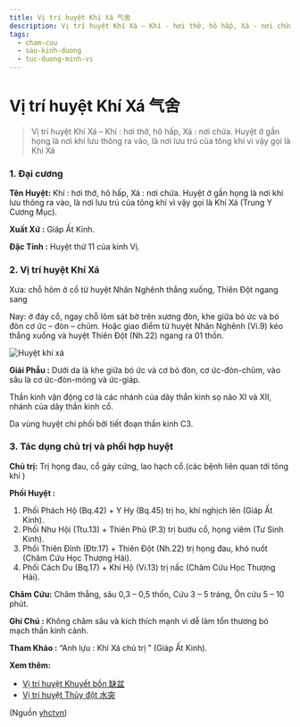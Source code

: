 ```yaml
---
title: Vị trí huyệt Khí Xá 气舍
description: Vị trí huyệt Khí Xá – Khí - hơi thở, hô hấp, Xá - nơi chứa. Huyệt ở gần họng là nơi khí lưu thông ra vào, là nơi lưu trú của tông khí vì vậy gọi là Khí Xá
tags:
  - cham-cuu
  - sau-kinh-duong
  - tuc-duong-minh-vi
---
```


# Vị trí huyệt Khí Xá 气舍 

> Vị trí huyệt Khí Xá – Khí : hơi thở, hô hấp, Xá : nơi chứa. Huyệt ở gần họng là nơi khí lưu thông ra vào, là nơi lưu trú của tông khí vì vậy gọi là Khí Xá

### 1. Đại cương

**Tên Huyệt:** Khí : hơi thở, hô hấp, Xá : nơi chứa. Huyệt ở gần họng là nơi khí lưu thông ra vào, là nơi lưu trú của tông khí vì vậy gọi là Khí Xá (Trung Y Cương Mục).

**Xuất Xứ :** Giáp Ất Kinh.

**Đặc Tính :** Huyệt thứ 11 của kinh Vị.

### 2. Vị trí huyệt Khí Xá

Xưa: chỗ hõm ở cổ từ huyệt Nhân Nghênh thẳng xuống, Thiên Đột ngang sang

Nay: ở đáy cổ, ngay chỗ lõm sát bờ trên xương đòn, khe giữa bó ức và bó đòn cơ ức – đòn – chũm. Hoặc giao điểm từ huyệt Nhân Nghênh (Vi.9) kéo thẳng xuống và huyệt Thiên Đột (Nh.22) ngang ra 01 thốn.

![Huyệt khí xá](/imgs/yhctvn/Huyet-khi-xa-300x169.jpg)

**Giải Phẫu :** Dưới da là khe giữa bó ức và cơ bó đòn, cơ ức-đòn-chũm, vào sâu là cơ ức-đòn-móng và ức-giáp.

Thần kinh vận động cơ là các nhánh của dây thần kinh sọ não XI và XII, nhánh của dây thần kinh cổ.

Da vùng huyệt chi phối bởi tiết đoạn thần kinh C3.

### 3. Tác dụng chủ trị và phối hợp huyệt

**Chủ trị:** Trị họng đau, cổ gáy cứng, lao hạch cổ.(các bệnh liên quan tới tông khí )

**Phối Huyệt :**

1. Phối Phách Hộ (Bq.42) + Y Hy (Bq.45) trị ho, khí nghịch lên (Giáp Ất Kinh).
2. Phối Nhu Hội (Ttu.13) + Thiên Phủ (P.3) trị bướu cổ, họng viêm (Tư Sinh Kinh).
3. Phối Thiên Đỉnh (Đtr.17) + Thiên Đột (Nh.22) trị họng đau, khó nuốt (Châm Cứu Học Thượng Hải).
4. Phối Cách Du (Bq.17) + Khí Hộ (Vi.13) trị nấc (Châm Cứu Học Thượng Hải).

**Châm Cứu:** Châm thẳng, sâu 0,3 – 0,5 thốn, Cứu 3 – 5 tráng, Ôn cứu 5 – 10 phút.

**Ghi Chú :** Không châm sâu và kích thích mạnh vì dễ làm tổn thương bó mạch thần kinh cảnh.

**Tham Khảo :** “Anh lựu : Khí Xá chủ trị ” (Giáp Ất Kinh).

**Xem thêm:**

* [Vị trí huyệt Khuyết bồn 缺盆](/yhctvn/vi-tri-huyet-khuyet-bon-%e7%bc%ba%e7%9b%86/)
* [Vị trí huyệt Thủy đột 水突](/yhctvn/vi-tri-huyet-thuy-dot/)

(Nguồn <a href="https://yhctvn.com/vi-tri-huyet-khi-xa/" target="_blank">yhctvn</a>)
